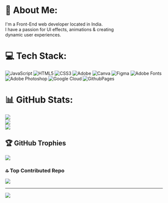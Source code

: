 # 💫 About Me:
I'm a Front-End web developer located in India.<br>I have a passion for UI effects, animations & creating <br>dynamic user experiences.


 
# 💻 Tech Stack:
![JavaScript](https://img.shields.io/badge/javascript-%23323330.svg?style=flat&logo=javascript&logoColor=%23F7DF1E) ![HTML5](https://img.shields.io/badge/html5-%23E34F26.svg?style=flat&logo=html5&logoColor=white) ![CSS3](https://img.shields.io/badge/css3-%231572B6.svg?style=flat&logo=css3&logoColor=white) ![Adobe](https://img.shields.io/badge/adobe-%23FF0000.svg?style=flat&logo=adobe&logoColor=white) ![Canva](https://img.shields.io/badge/Canva-%2300C4CC.svg?style=flat&logo=Canva&logoColor=white) ![Figma](https://img.shields.io/badge/figma-%23F24E1E.svg?style=flat&logo=figma&logoColor=white) ![Adobe Fonts](https://img.shields.io/badge/Adobe%20Fonts-000B1D.svg?style=flat&logo=Adobe%20Fonts&logoColor=white) ![Adobe Photoshop](https://img.shields.io/badge/adobe%20photoshop-%2331A8FF.svg?style=flat&logo=adobe%20photoshop&logoColor=white) ![Google Cloud](https://img.shields.io/badge/GoogleCloud-%234285F4.svg?style=flat&logo=google-cloud&logoColor=white) ![GithubPages](https://img.shields.io/badge/github%20pages-121013?style=flat&logo=github&logoColor=white)
# 📊 GitHub Stats:
![](https://github-readme-stats.vercel.app/api?username=AyushRaj-456&theme=tokyonight&hide_border=false&include_all_commits=true&count_private=false)<br/>
![](https://github-readme-streak-stats.herokuapp.com/?user=AyushRaj-456&theme=tokyonight&hide_border=false)<br/>
![](https://github-readme-stats.vercel.app/api/top-langs/?username=AyushRaj-456&theme=tokyonight&hide_border=false&include_all_commits=true&count_private=false&layout=compact)

## 🏆 GitHub Trophies
![](https://github-profile-trophy.vercel.app/?username=AyushRaj-456&theme=onestar&no-frame=true&no-bg=false&margin-w=4)

### 🔝 Top Contributed Repo
![](https://github-contributor-stats.vercel.app/api?username=AyushRaj-456&limit=5&theme=tokyonight&combine_all_yearly_contributions=true)

---
[![](https://visitcount.itsvg.in/api?id=AyushRaj-456&icon=1&color=1)](https://visitcount.itsvg.in)

<!-- Proudly created with GPRM ( https://gprm.itsvg.in ) -->
